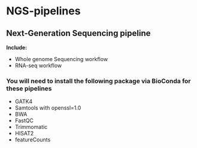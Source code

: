 # NGS-pipelines
## Next-Generation Sequencing pipeline
**Include:**
* Whole genome Sequencing workflow
* RNA-seq workflow

### You will need to install the following package via BioConda for these pipelines
* GATK4
* Samtools with openssl=1.0
* BWA
* FastQC
* Trimmomatic
* HISAT2
* featureCounts

